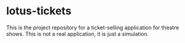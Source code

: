 # lotus-tickets
This is the project repository for a ticket-selling application for theatre shows. This is not a real application, it is just a simulation.
